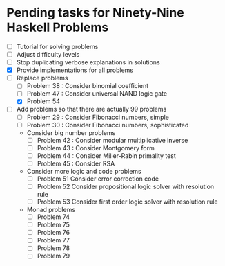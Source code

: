 # Pending tasks for Ninety-Nine Haskell Problems

*   [ ] Tutorial for solving problems
*   [ ] Adjust difficulty levels
*   [ ] Stop duplicating verbose explanations in solutions
*   [x] Provide implementations for all problems
*   [ ] Replace problems
    *   [ ] Problem 38 : Consider binomial coefficient
    *   [ ] Problem 47 : Consider universal NAND logic gate
    *   [x] Problem 54
*   [ ] Add problems so that there are actually 99 problems
    *   [ ] Problem 29 : Consider Fibonacci numbers, simple
    *   [ ] Problem 30 : Consider Fibonacci numbers, sophisticated
    *   Consider big number problems
        *   [ ] Problem 42 : Consider modular multiplicative inverse
        *   [ ] Problem 43 : Consider Montgomery form
        *   [ ] Problem 44 : Consider Miller-Rabin primality test
        *   [ ] Problem 45 : Consider RSA
    *   Consider more logic and code problems
        *   [ ] Problem 51 Consider error correction code
        *   [ ] Problem 52 Consider propositional logic solver with resolution rule
        *   [ ] Problem 53 Consider first order logic solver with resolution rule
    *   Monad problems
        *   [ ] Problem 74
        *   [ ] Problem 75
        *   [ ] Problem 76
        *   [ ] Problem 77
        *   [ ] Problem 78
        *   [ ] Problem 79
